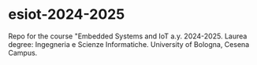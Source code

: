 # esiot-2024-2025
Repo for the course "Embedded Systems and IoT a.y. 2024-2025. Laurea degree: Ingegneria e Scienze Informatiche. University of Bologna, Cesena Campus.
